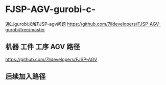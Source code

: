 # FJSP-AGV-gurobi-c-
通过gurobi求解FJSP-agv问题
https://github.com/7lldevelopers/FJSP-AGV-gurobi/tree/master
## 机器 工件 工序 AGV 路径 
https://github.com/7lldevelopers/FJSP-AGV



## 后续加入路径
